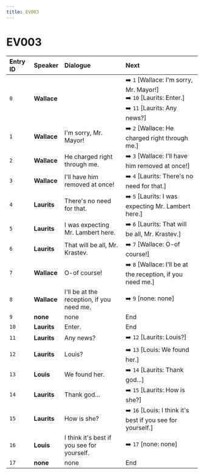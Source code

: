 ```yaml
---
title: EV003
---
```


# EV003


| Entry ID | Speaker | Dialogue | Next |
| :------- | :------ | :------- | :------------ |
| `0` | **Wallace** |  | ➡️ `1` \[Wallace: I'm sorry, Mr\. Mayor\!\]<br>➡️ `10` \[Laurits: Enter\.\]<br>➡️ `11` \[Laurits: Any news?\] |
| `1` | **Wallace** | I'm sorry, Mr\. Mayor\! | ➡️ `2` \[Wallace: He charged right through me\.\] |
| `2` | **Wallace** | He charged right through me\. | ➡️ `3` \[Wallace: I'll have him removed at once\!\] |
| `3` | **Wallace** | I'll have him removed at once\! | ➡️ `4` \[Laurits: There's no need for that\.\] |
| `4` | **Laurits** | There's no need for that\. | ➡️ `5` \[Laurits: I was expecting Mr\. Lambert here\.\] |
| `5` | **Laurits** | I was expecting Mr\. Lambert here\. | ➡️ `6` \[Laurits: That will be all, Mr\. Krastev\.\] |
| `6` | **Laurits** | That will be all, Mr\. Krastev\. | ➡️ `7` \[Wallace: O\-of course\!\] |
| `7` | **Wallace** | O\-of course\! | ➡️ `8` \[Wallace: I'll be at the reception, if you need me\.\] |
| `8` | **Wallace** | I'll be at the reception, if you need me\. | ➡️ `9` \[none: none\] |
| `9` | **none** | none | End |
| `10` | **Laurits** | Enter\. | End |
| `11` | **Laurits** | Any news? | ➡️ `12` \[Laurits: Louis?\] |
| `12` | **Laurits** | Louis? | ➡️ `13` \[Louis: We found her\.\] |
| `13` | **Louis** | We found her\. | ➡️ `14` \[Laurits: Thank god\.\.\.\] |
| `14` | **Laurits** | Thank god\.\.\. | ➡️ `15` \[Laurits: How is she?\] |
| `15` | **Laurits** | How is she? | ➡️ `16` \[Louis: I think it's best if you see for yourself\.\] |
| `16` | **Louis** | I think it's best if you see for yourself\. | ➡️ `17` \[none: none\] |
| `17` | **none** | none | End |
